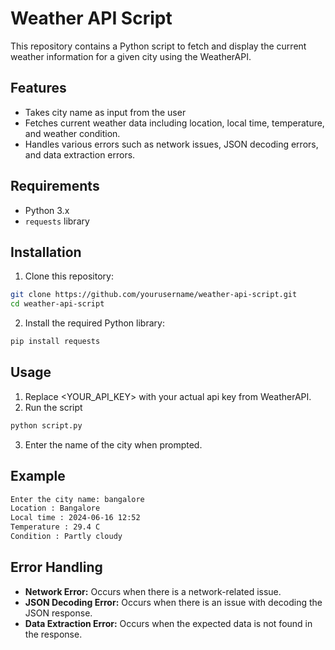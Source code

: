 # Weather API Script

This repository contains a Python script to fetch and display the current weather information for a given city using the WeatherAPI.

## Features

- Takes city name as input from the user
- Fetches current weather data including location, local time, temperature, and weather condition.
- Handles various errors such as network issues, JSON decoding errors, and data extraction errors.

## Requirements

- Python 3.x
- `requests` library

## Installation

1. Clone this repository:

```sh
git clone https://github.com/yourusername/weather-api-script.git
cd weather-api-script
```
2. Install the required Python library:
```bash
pip install requests
```
## Usage
1. Replace <YOUR_API_KEY> with your actual api key from WeatherAPI.
2. Run the script
```bash
python script.py
```
3. Enter the name of the city when prompted.
## Example
```bash
Enter the city name: bangalore
Location : Bangalore
Local time : 2024-06-16 12:52
Temperature : 29.4 C
Condition : Partly cloudy
```
## Error Handling
- **Network Error:** Occurs when there is a network-related issue.
- **JSON Decoding Error:** Occurs when there is an issue with decoding the JSON response.
- **Data Extraction Error:** Occurs when the expected data is not found in the response.
